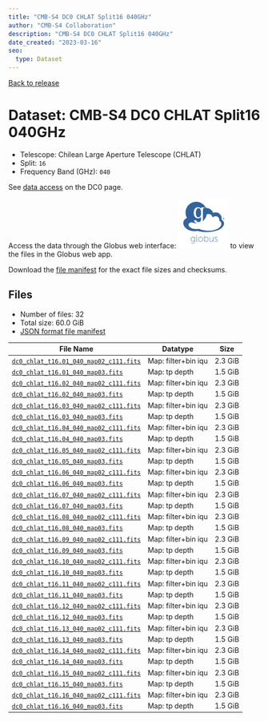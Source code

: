 ```yaml
---
title: "CMB-S4 DC0 CHLAT Split16 040GHz"
author: "CMB-S4 Collaboration"
description: "CMB-S4 DC0 CHLAT Split16 040GHz"
date_created: "2023-03-16"
seo:
  type: Dataset
---
```


[Back to release](./dc0.html#datasets)

# Dataset: CMB-S4 DC0 CHLAT Split16 040GHz

- Telescope: Chilean Large Aperture Telescope (CHLAT) 
- Split: `16`
- Frequency Band (GHz): `040`

See [data access](./dc0.html#data-access) on the DC0 page.

Access the data through the Globus web interface: [![Download via Globus](images/globus-logo.png)](https://app.globus.org/file-manager?origin_id=38f01147-f09e-483d-a552-3866669a846d&origin_path=%2Fdatareleases%2Fdc0%2Fmission%2Fchlat%2Fsplit16%2F040%2F) to view the files in the Globus web app.

Download the [file manifest](https://g-456d30.0ed28.75bc.data.globus.org/datareleases/dc0/mission/chlat/split16/040/manifest.json) for the exact file sizes and checksums.

## Files

- Number of files: 32
- Total size: 60.0 GiB
- [JSON format file manifest](https://g-456d30.0ed28.75bc.data.globus.org/datareleases/dc0/mission/chlat/split16/040/manifest.json)

|                                                                               File Name                                                                               |      Datatype       |  Size   |
| --------------------------------------------------------------------------------------------------------------------------------------------------------------------- | ------------------- | ------- |
| [`dc0_chlat_t16.01_040_map02_c111.fits`](https://g-456d30.0ed28.75bc.data.globus.org/datareleases/dc0/mission/chlat/split16/040/dc0_chlat_t16.01_040_map02_c111.fits) | Map: filter+bin iqu | 2.3 GiB |
| [`dc0_chlat_t16.01_040_map03.fits`](https://g-456d30.0ed28.75bc.data.globus.org/datareleases/dc0/mission/chlat/split16/040/dc0_chlat_t16.01_040_map03.fits)           | Map: tp depth       | 1.5 GiB |
| [`dc0_chlat_t16.02_040_map02_c111.fits`](https://g-456d30.0ed28.75bc.data.globus.org/datareleases/dc0/mission/chlat/split16/040/dc0_chlat_t16.02_040_map02_c111.fits) | Map: filter+bin iqu | 2.3 GiB |
| [`dc0_chlat_t16.02_040_map03.fits`](https://g-456d30.0ed28.75bc.data.globus.org/datareleases/dc0/mission/chlat/split16/040/dc0_chlat_t16.02_040_map03.fits)           | Map: tp depth       | 1.5 GiB |
| [`dc0_chlat_t16.03_040_map02_c111.fits`](https://g-456d30.0ed28.75bc.data.globus.org/datareleases/dc0/mission/chlat/split16/040/dc0_chlat_t16.03_040_map02_c111.fits) | Map: filter+bin iqu | 2.3 GiB |
| [`dc0_chlat_t16.03_040_map03.fits`](https://g-456d30.0ed28.75bc.data.globus.org/datareleases/dc0/mission/chlat/split16/040/dc0_chlat_t16.03_040_map03.fits)           | Map: tp depth       | 1.5 GiB |
| [`dc0_chlat_t16.04_040_map02_c111.fits`](https://g-456d30.0ed28.75bc.data.globus.org/datareleases/dc0/mission/chlat/split16/040/dc0_chlat_t16.04_040_map02_c111.fits) | Map: filter+bin iqu | 2.3 GiB |
| [`dc0_chlat_t16.04_040_map03.fits`](https://g-456d30.0ed28.75bc.data.globus.org/datareleases/dc0/mission/chlat/split16/040/dc0_chlat_t16.04_040_map03.fits)           | Map: tp depth       | 1.5 GiB |
| [`dc0_chlat_t16.05_040_map02_c111.fits`](https://g-456d30.0ed28.75bc.data.globus.org/datareleases/dc0/mission/chlat/split16/040/dc0_chlat_t16.05_040_map02_c111.fits) | Map: filter+bin iqu | 2.3 GiB |
| [`dc0_chlat_t16.05_040_map03.fits`](https://g-456d30.0ed28.75bc.data.globus.org/datareleases/dc0/mission/chlat/split16/040/dc0_chlat_t16.05_040_map03.fits)           | Map: tp depth       | 1.5 GiB |
| [`dc0_chlat_t16.06_040_map02_c111.fits`](https://g-456d30.0ed28.75bc.data.globus.org/datareleases/dc0/mission/chlat/split16/040/dc0_chlat_t16.06_040_map02_c111.fits) | Map: filter+bin iqu | 2.3 GiB |
| [`dc0_chlat_t16.06_040_map03.fits`](https://g-456d30.0ed28.75bc.data.globus.org/datareleases/dc0/mission/chlat/split16/040/dc0_chlat_t16.06_040_map03.fits)           | Map: tp depth       | 1.5 GiB |
| [`dc0_chlat_t16.07_040_map02_c111.fits`](https://g-456d30.0ed28.75bc.data.globus.org/datareleases/dc0/mission/chlat/split16/040/dc0_chlat_t16.07_040_map02_c111.fits) | Map: filter+bin iqu | 2.3 GiB |
| [`dc0_chlat_t16.07_040_map03.fits`](https://g-456d30.0ed28.75bc.data.globus.org/datareleases/dc0/mission/chlat/split16/040/dc0_chlat_t16.07_040_map03.fits)           | Map: tp depth       | 1.5 GiB |
| [`dc0_chlat_t16.08_040_map02_c111.fits`](https://g-456d30.0ed28.75bc.data.globus.org/datareleases/dc0/mission/chlat/split16/040/dc0_chlat_t16.08_040_map02_c111.fits) | Map: filter+bin iqu | 2.3 GiB |
| [`dc0_chlat_t16.08_040_map03.fits`](https://g-456d30.0ed28.75bc.data.globus.org/datareleases/dc0/mission/chlat/split16/040/dc0_chlat_t16.08_040_map03.fits)           | Map: tp depth       | 1.5 GiB |
| [`dc0_chlat_t16.09_040_map02_c111.fits`](https://g-456d30.0ed28.75bc.data.globus.org/datareleases/dc0/mission/chlat/split16/040/dc0_chlat_t16.09_040_map02_c111.fits) | Map: filter+bin iqu | 2.3 GiB |
| [`dc0_chlat_t16.09_040_map03.fits`](https://g-456d30.0ed28.75bc.data.globus.org/datareleases/dc0/mission/chlat/split16/040/dc0_chlat_t16.09_040_map03.fits)           | Map: tp depth       | 1.5 GiB |
| [`dc0_chlat_t16.10_040_map02_c111.fits`](https://g-456d30.0ed28.75bc.data.globus.org/datareleases/dc0/mission/chlat/split16/040/dc0_chlat_t16.10_040_map02_c111.fits) | Map: filter+bin iqu | 2.3 GiB |
| [`dc0_chlat_t16.10_040_map03.fits`](https://g-456d30.0ed28.75bc.data.globus.org/datareleases/dc0/mission/chlat/split16/040/dc0_chlat_t16.10_040_map03.fits)           | Map: tp depth       | 1.5 GiB |
| [`dc0_chlat_t16.11_040_map02_c111.fits`](https://g-456d30.0ed28.75bc.data.globus.org/datareleases/dc0/mission/chlat/split16/040/dc0_chlat_t16.11_040_map02_c111.fits) | Map: filter+bin iqu | 2.3 GiB |
| [`dc0_chlat_t16.11_040_map03.fits`](https://g-456d30.0ed28.75bc.data.globus.org/datareleases/dc0/mission/chlat/split16/040/dc0_chlat_t16.11_040_map03.fits)           | Map: tp depth       | 1.5 GiB |
| [`dc0_chlat_t16.12_040_map02_c111.fits`](https://g-456d30.0ed28.75bc.data.globus.org/datareleases/dc0/mission/chlat/split16/040/dc0_chlat_t16.12_040_map02_c111.fits) | Map: filter+bin iqu | 2.3 GiB |
| [`dc0_chlat_t16.12_040_map03.fits`](https://g-456d30.0ed28.75bc.data.globus.org/datareleases/dc0/mission/chlat/split16/040/dc0_chlat_t16.12_040_map03.fits)           | Map: tp depth       | 1.5 GiB |
| [`dc0_chlat_t16.13_040_map02_c111.fits`](https://g-456d30.0ed28.75bc.data.globus.org/datareleases/dc0/mission/chlat/split16/040/dc0_chlat_t16.13_040_map02_c111.fits) | Map: filter+bin iqu | 2.3 GiB |
| [`dc0_chlat_t16.13_040_map03.fits`](https://g-456d30.0ed28.75bc.data.globus.org/datareleases/dc0/mission/chlat/split16/040/dc0_chlat_t16.13_040_map03.fits)           | Map: tp depth       | 1.5 GiB |
| [`dc0_chlat_t16.14_040_map02_c111.fits`](https://g-456d30.0ed28.75bc.data.globus.org/datareleases/dc0/mission/chlat/split16/040/dc0_chlat_t16.14_040_map02_c111.fits) | Map: filter+bin iqu | 2.3 GiB |
| [`dc0_chlat_t16.14_040_map03.fits`](https://g-456d30.0ed28.75bc.data.globus.org/datareleases/dc0/mission/chlat/split16/040/dc0_chlat_t16.14_040_map03.fits)           | Map: tp depth       | 1.5 GiB |
| [`dc0_chlat_t16.15_040_map02_c111.fits`](https://g-456d30.0ed28.75bc.data.globus.org/datareleases/dc0/mission/chlat/split16/040/dc0_chlat_t16.15_040_map02_c111.fits) | Map: filter+bin iqu | 2.3 GiB |
| [`dc0_chlat_t16.15_040_map03.fits`](https://g-456d30.0ed28.75bc.data.globus.org/datareleases/dc0/mission/chlat/split16/040/dc0_chlat_t16.15_040_map03.fits)           | Map: tp depth       | 1.5 GiB |
| [`dc0_chlat_t16.16_040_map02_c111.fits`](https://g-456d30.0ed28.75bc.data.globus.org/datareleases/dc0/mission/chlat/split16/040/dc0_chlat_t16.16_040_map02_c111.fits) | Map: filter+bin iqu | 2.3 GiB |
| [`dc0_chlat_t16.16_040_map03.fits`](https://g-456d30.0ed28.75bc.data.globus.org/datareleases/dc0/mission/chlat/split16/040/dc0_chlat_t16.16_040_map03.fits)           | Map: tp depth       | 1.5 GiB |
